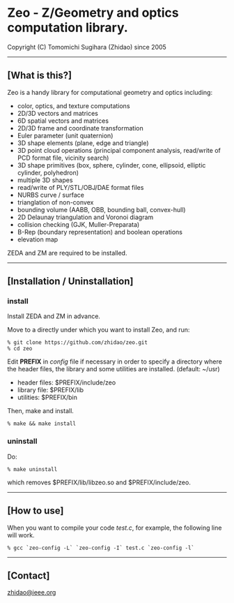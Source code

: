 Zeo - Z/Geometry and optics computation library.
=================================================================
Copyright (C) Tomomichi Sugihara (Zhidao) since 2005

-----------------------------------------------------------------
## [What is this?]

Zeo is a handy library for computational geometry and optics
including:
 - color, optics, and texture computations
 - 2D/3D vectors and matrices
 - 6D spatial vectors and matrices
 - 2D/3D frame and coordinate transformation
 - Euler parameter (unit quaternion)
 - 3D shape elements (plane, edge and triangle)
 - 3D point cloud operations (principal component analysis, read/write of PCD format file, vicinity search)
 - 3D shape primitives (box, sphere, cylinder, cone, ellipsoid, elliptic cylinder, polyhedron)
 - multiple 3D shapes
 - read/write of PLY/STL/OBJ/DAE format files
 - NURBS curve / surface
 - trianglation of non-convex
 - bounding volume (AABB, OBB, bounding ball, convex-hull)
 - 2D Delaunay triangulation and Voronoi diagram
 - collision checking (GJK, Muller-Preparata)
 - B-Rep (boundary representation) and boolean operations
 - elevation map

ZEDA and ZM are required to be installed.

-----------------------------------------------------------------
## [Installation / Uninstallation]

### install

Install ZEDA and ZM in advance.

Move to a directly under which you want to install Zeo, and run:

   ```
   % git clone https://github.com/zhidao/zeo.git
   % cd zeo
   ```

Edit **PREFIX** in *config* file if necessary in order to specify
a directory where the header files, the library and some utilities
are installed. (default: ~/usr)

   - header files: $PREFIX/include/zeo
   - library file: $PREFIX/lib
   - utilities: $PREFIX/bin

Then, make and install.

   ```
   % make && make install
   ```

### uninstall

Do:

   ```
   % make uninstall
   ```

which removes $PREFIX/lib/libzeo.so and $PREFIX/include/zeo.

-----------------------------------------------------------------
## [How to use]

When you want to compile your code *test.c*, for example, the following line will work.

   ```
   % gcc `zeo-config -L` `zeo-config -I` test.c `zeo-config -l`
   ```

-----------------------------------------------------------------
## [Contact]

zhidao@ieee.org
